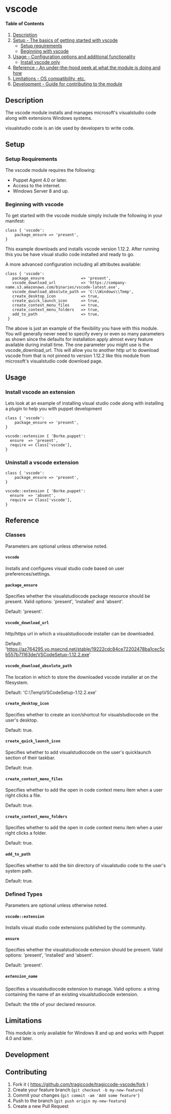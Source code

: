 # vscode

#### Table of Contents

1. [Description](#description)
1. [Setup - The basics of getting started with vscode](#setup)
    * [Setup requirements](#setup-requirements)
    * [Beginning with vscode](#beginning-with-vscode)
1. [Usage - Configuration options and additional functionality](#usage)
    * [Install vscode only](#install_vscode_only)
1. [Reference - An under-the-hood peek at what the module is doing and how](#reference)
1. [Limitations - OS compatibility, etc.](#limitations)
1. [Development - Guide for contributing to the module](#development)

## Description

The vscode module installs and manages microsoft's visualstudio code along with extensions Windows systems.

visualstudio code is an ide used by developers to write code.

## Setup

### Setup Requirements

The vscode module requires the following:

* Puppet Agent 4.0 or later.
* Access to the internet.
* Windows Server 8 and up.

### Beginning with vscode

To get started with the vscode module simply include the following in your manifest:

```puppet
class { 'vscode':
    package_ensure => 'present',
}
```

This example downloads and installs vscode version 1.12.2.  After running this you be have visual studio code installed and ready to go.


A more advanced configuration including all attributes available:

```puppet
class { 'vscode':
   package_ensure                => 'present',
   vscode_download_url           => 'https://company-name.s3.amazonaws.com/binaries/vscode-latest.exe',
   vscode_download_absolute_path => 'C:\\Windows\\Temp',
   create_desktop_icon           => true,
   create_quick_launch_icon      => true,
   create_context_menu_files     => true,
   create_context_menu_folders   => true,
   add_to_path                   => true,
 }
```

The above is just an example of the flexibility you have with this module.  You will generally never need to specify every or even so many parameters as shown since the defaults for installation apply almost every feature available during install time.  The one parameter you might use is the vscode_download_url.  This will allow you to another http url to download vscode from that is not pinned to version 1.12.2 like this module from microsoft's visualstudio code download page.

## Usage

### Install vscode an extension

Lets look at an example of installing visual studio code along with installing a plugin to help you with puppet development

```puppet
class { 'vscode':
    package_ensure => 'present',
}

vscode::extension { 'Borke.puppet':
  ensure  => 'present',
  require => Class['vscode'],
}
```

### Uninstall a vscode extension
```puppet
class { 'vscode':
    package_ensure => 'present',
}

vscode::extension { 'Borke.puppet':
  ensure  => 'absent',
  require => Class['vscode'],
}
```

## Reference

### Classes

Parameters are optional unless otherwise noted.

#### `vscode`

Installs and configures visual studio code based on user preferences/settings.

#### `package_ensure`

Specifies whether the visualstudiocode package resource should be present. Valid options: 'present', 'installed' and 'absent'.

Default: 'present'.

#### `vscode_download_url`

http/https url in which a visualstudiocode installer can be downloaded.

Default: 'https://az764295.vo.msecnd.net/stable/19222cdc84ce72202478ba1cec5cb557b71163de/VSCodeSetup-1.12.2.exe'

#### `vscode_download_absolute_path`

The location in which to store the downloaded vscode installer at on the filesystem.

Default: 'C:\Temp\VSCodeSetup-1.12.2.exe'

#### `create_desktop_icon`

Specifies whether to create an icon/shortcut for visualstudiocode on the user's desktop.

Default: true.

#### `create_quick_launch_icon`

Specifies whether to add visualstudiocode on the user's quicklaunch section of their taskbar.

Default: true.

#### `create_context_menu_files`

Specifies whether to add the open in code context menu item when a user right clicks a file.

Default: true.

#### `create_context_menu_folders`

Specifies whether to add the open in code context menu item when a user right clicks a folder.

Default: true.

#### `add_to_path`

Specifies whether to add the bin directory of visualstudio code to the user's system path.

Default: true.

### Defined Types

Parameters are optional unless otherwise noted.

#### `vscode::extension`

Installs visual studio code extensions published by the community.

#### `ensure`

Specifies whether the visualstudiocode extension should be present. Valid options: 'present', 'installed' and 'absent'.

Default: 'present'.

##### `extension_name`

Specifies a visualstudiocode extension to manage. Valid options: a string containing the name of an existing visualstudiocode extension.

Default: the title of your declared resource.

## Limitations

This module is only available for Windows 8 and up and works with Puppet 4.0 and later.

## Development

## Contributing

1. Fork it ( https://github.com/tragiccode/tragiccode-vscode/fork )
2. Create your feature branch (`git checkout -b my-new-feature`)
3. Commit your changes (`git commit -am 'Add some feature'`)
4. Push to the branch (`git push origin my-new-feature`)
5. Create a new Pull Request
